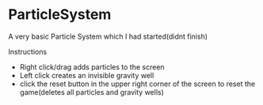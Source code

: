 ParticleSystem
==============

A very basic Particle System which I had started(didnt finish)

Instructions
  - Right click/drag adds particles to the screen
  - Left click creates an invisible gravity well 
  - click the reset button in the upper right corner of the screen to reset the game(deletes all particles and gravity wells)
